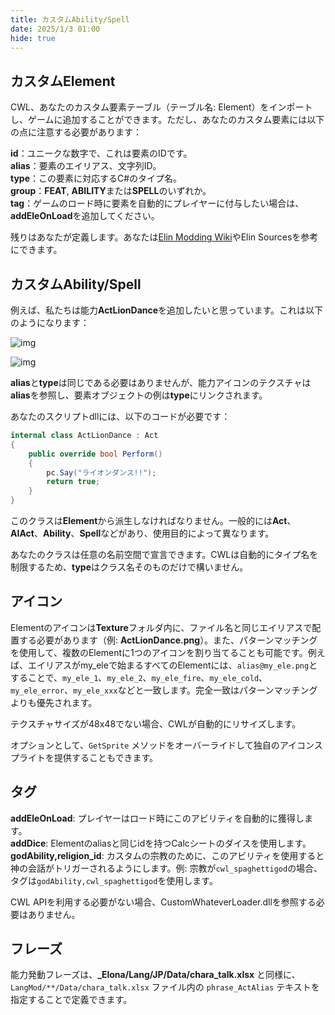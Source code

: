 ```yaml
---
title: カスタムAbility/Spell
date: 2025/1/3 01:00
hide: true
---
```


## カスタムElement

CWL、あなたのカスタム要素テーブル（テーブル名: Element）をインポートし、ゲームに追加することができます。ただし、あなたのカスタム要素には以下の点に注意する必要があります：

**id**：ユニークな数字で、これは要素のIDです。  
**alias**：要素のエイリアス、文字列ID。  
**type**：この要素に対応するC#のタイプ名。  
**group**：**FEAT**, **ABILITY**または**SPELL**のいずれか。  
**tag**：ゲームのロード時に要素を自動的にプレイヤーに付与したい場合は、**addEleOnLoad**を追加してください。  

残りはあなたが定義します。あなたは[Elin Modding Wiki](https://elin-modding-resources.github.io/Elin.Docs/)やElin Sourcesを参考にできます。

## カスタムAbility/Spell

例えば、私たちは能力**ActLionDance**を追加したいと思っています。これは以下のようになります：

![img](https://i.postimg.cc/90PTN1r1/doc-custom-ele.png)

![img](https://i.postimg.cc/XY6Nv31Z/image.png)

**alias**と**type**は同じである必要はありませんが、能力アイコンのテクスチャは**alias**を参照し、要素オブジェクトの例は**type**にリンクされます。

あなたのスクリプトdllには、以下のコードが必要です：
```cs
internal class ActLionDance : Act
{
    public override bool Perform()
    {
        pc.Say("ライオンダンス!!");
        return true;
    }
}
```

このクラスは**Element**から派生しなければなりません。一般的には**Act**、**AIAct**、**Ability**、**Spell**などがあり、使用目的によって異なります。

あなたのクラスは任意の名前空間で宣言できます。CWLは自動的にタイプ名を制限するため、**type**はクラス名そのものだけで構いません。

## アイコン

Elementのアイコンは**Texture**フォルダ内に、ファイル名と同じエイリアスで配置する必要があります（例: **ActLionDance.png**）。また、パターンマッチングを使用して、複数のElementに1つのアイコンを割り当てることも可能です。例えば、エイリアスがmy_eleで始まるすべてのElementには、`alias@my_ele.png`とすることで、`my_ele_1`、`my_ele_2`、`my_ele_fire`、`my_ele_cold`、`my_ele_error`、`my_ele_xxx`などと一致します。完全一致はパターンマッチングよりも優先されます。

テクスチャサイズが48x48でない場合、CWLが自動的にリサイズします。

オプションとして、`GetSprite` メソッドをオーバーライドして独自のアイコンスプライトを提供することもできます。

## タグ

**addEleOnLoad**: プレイヤーはロード時にこのアビリティを自動的に獲得します。  
**addDice**: Elementのaliasと同じidを持つCalcシートのダイスを使用します。  
**godAbility,religion_id**: カスタムの宗教のために、このアビリティを使用すると神の会話がトリガーされるようにします。例: 宗教が`cwl_spaghettigod`の場合、タグは`godAbility,cwl_spaghettigod`を使用します。  

CWL APIを利用する必要がない場合、CustomWhateverLoader.dllを参照する必要はありません。

## フレーズ

能力発動フレーズは、**_Elona/Lang/JP/Data/chara_talk.xlsx** と同様に、`LangMod/**/Data/chara_talk.xlsx` ファイル内の `phrase_ActAlias` テキストを指定することで定義できます。
